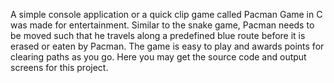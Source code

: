 A simple console application or a quick clip game called Pacman Game in C was made for entertainment. Similar to the snake game, Pacman needs to be moved such that he travels along a predefined blue route before it is erased or eaten by Pacman. The game is easy to play and awards points for clearing paths as you go. Here you may get the source code and output screens for this project.
